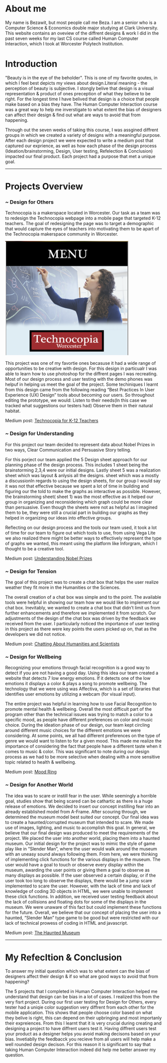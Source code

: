 
# About me

My name is Bezawit, but most people call me Beza. I am a senior who is a Computer Science & Economics double major studying at Clark University. This website contains an oveview of the diffrent designs & work I did in the past seven weeks for my last CS course called Human Computer Interaction, which I took at Worcester Polytech Institution. 

# Introduction

"Beauty is in the eye of the beholder". This is one of my favorite qoutes, in which I feel best depicts my views about design.Literal meaning - the perception of beauty is subjective. I stongly belive that design is a visual representation & product of ones preception of what they believe to be right. For the longest time I have belived that design is a choice that people make based on a bias they have. The Human Computer Interaction  course was a great way to help me inverstigate to what extent the bias of designers can affect their design & find out what are ways to avoid that from happening.

Through out the seven weeks of taking this course, I was assgined diffrent groups in which we created a variety of designs with a meaningful purpose. After each design project we were expected to write a medium post that captured our exprience, as well as how each phase of the design process (Ideation/brainstorming, Design, User testing, Refelection & Conclusion) impacted our final product. Each project had a purpose that met a unique goal.

<hr>

# Projects Overview
### ~ Design for Others

Technocopia is a makerspace located in Worcester. Our task as a team was to redesign the Technocopia webpage into a mobile page that targeted K-12 teachers. The goal of redesigning the page was to target a demographic that would capture the eyes of teachers into motivating them to be apart of the Technocopia makerspace community in Worcester.

![Image](image.png)

This project was one of my favortie ones becasuse it had a wide range of opportunities to be creative with design. For this design in particualr I was able to learn how to use photoshop for the diffrent pages I was recreating. Most of our design process and user testing with the demo phones was helpuf in helping us meet the goal of the project.
Some  techiniques I learnt from this design came from the following reading “Best Practices In User Experience (UX) Design” tools about becoming our users. So throughout editing the prototype, we would: Listen to their needs(In this case we tracked what suggestions our testers had) Observe them in their natural habitat. 

Medium post: [Technocopia for K-12 Teachers](https://medium.com/@kendog95/design-for-others-df0d936dbd40)


### ~ Design for Understanding

For this project our team decided to represent data about Nobel Prizes in two ways, Clear Communication and Persuasive Story telling.

For this porject our team applied the 5 Design sheet approach for our planning phase of the design process. This includes 1 sheet being the brainstorming 2,3,4 were our initial designs. Lastly sheet 5 was a realization sheet which was layout & anlysis all the designs. sheet which was a mostly a discussionIn regards to using the design sheets, for our group I would say it was not that effective because we spent a lot of time in building and figuring our the told to make the graphs as interactive as possible. However, the brainstorming sheet( sheet 1) was the most effective as it helped our group in organizing and reconsidering which graph could be more clear than persuasive. Even though the sheets were not as helpful as I imagined them to be, they were still a crucial part in building our graphs as they helped in organizing our ideas into effective groups.

Reflecting on our design process and the tools our team used, it took a lot of time for our team to figure out which tools to use, from using Vega Lite we also realized there might be better ways to effectively represent the type of graphs we wanted, this meant using the platform like Inforgram, which I thought to be a creative tool.

Medium post: [Understanding Nobel Prizes](https://medium.com/@bezawit.ayalew/design-for-understanding-f158f7615f15)

### ~ Design for Tension

The goal of this project was to create a chat box that helps the user realize weather they fit more in the Humanities or the Sciences.

The overall creation of a chat box was simple and to the point. The available tools were helpful in showing our team how we would like to implement our chat box. Inevitably, we wanted to create a chat box that didn’t limit us from further enhancements and therefore we implemented it from scratch. Our adjustments of the design of the chat box was driven by the feedback we received from the user. I particularly noticed the importance of user testing in this project as there were key points the users picked up on, that as the developers we did not notice.

Medium post: [Chatting About Humanities and Scientists](https://medium.com/@bezawit.ayalew/design-for-tension-humanities-vs-sciences-789c74aacae8)

### ~ Design for Wellbeing

Recognizing your emotions through facial recognition is a good way to detect if you are not having a good day. Using this idea our team created a website that detects 7 low energy emotions. If it detects one of the low emotions it displays a color & plays a song to promote wellbeing. The technology that we were using was Affectiva, which is a set of libraries that identifies user emotions by utilizing a webcam (for visual input).

The entire project was helpful in learning how to use Facial Recognition to promote mental health & wellbeing. Overall the most difficult part of the program other than the technical issues was trying to match a color to a specific mood, as people have different preferences on color and music choice. During the ideation phase of our design, our team kept circling around different music choices for the different emotions we were considering. At some points, we all had different preferences on the type of genre we would want to listen to for a given mood. This made me realize the importance of considering the fact that people have a different taste when it comes to music & color. This was significant to note during our design process as we had to be more selective when dealing with a more sensitive topic related to health & wellbeing.

Medium post: [Mood Ring](https://medium.com/@bezawit.ayalew/design-for-wellbeing-f67ed57501a1)

### ~ Design for Another World

The idea was to scare or instill fear in the user. While seemingly a horrible goal, studies show that being scared can be cathartic as there is a huge release of emotions. We decided to insert our concept instilling fear into an already established model from A-Frame. After scouring through, we determined the museum model best suited our concept. Our final idea was to create a haunted/corrupted museum that intended to scare. We made use of images, lighting, and music to accomplish this goal.
In general, we believe that our final design was produced to meet the requirements of the project. We placed the user into another world, placing them into a haunted museum. Our initial design for the project was to mimic the style of game play like in “Slender Man”, where the user would walk around the museum with an uneasy sound always following them. From here, we were thinking of implementing click functions for the various displays in the museum. The user would have a goal to touch or observe every display within the museum, awarding the user points or giving them a goal to observe as many displays as possible. If the user observed a certain display, or if the user took too long to observe the displays, there would be a jump scare implemented to scare the user. However, with the lack of time and lack of knowledge of coding 3D objects in HTML, we were unable to implement these click functions. In addition, we received user testing feedback about the lack of collisions and floating dots for some of the displays in the museum. We were unaware of this fact but could implement these functions for the future. Overall, we believe that our concept of placing the user into a haunted, “Slender Man” type game to be good but were restricted with our lack of technical prowess of coding in HTML and javascript.

Medium post: [The Haunted Museum](https://medium.com/@kendog95/design-for-another-world-af091294189d)

<hr>

# My Refecltion & Conclusion 

To answer my initial question which was to what extent can the bias of designers affect their design & if so what are good ways to avoid that from happening?

The 5 projects that I completed in Human Computer Interaction helped me understand that design can be bias in a lot of cases. I realized this from the very fisrt project. During our first user testing for Design for Others, every tester had a uniqie color suggestion very diffrent from each other for the mobile application. This shows that people choose color based on what they belive is right, this can depend on their upbringing and most importanly their expreiences. From this I learnt that it is very crucial during creating and designing a project to have diffrent users test it. Having diffrent users test your product as a designer helps you avoid making decisons based on your bias. Invetiablly the feedbacck you recieve from all users will help make a well rounded design decison. For this reason it is significant to say that taking Human Computer Interaction indeed did help me better answer my question.

